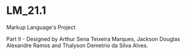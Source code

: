 # LM_21.1
Markup Language's Project

Part II - Designed by Arthur Sena Teixeira Marques, Jackson Douglas Alexandre Ramos and Thalyson Demetrio da Silva Alves.

